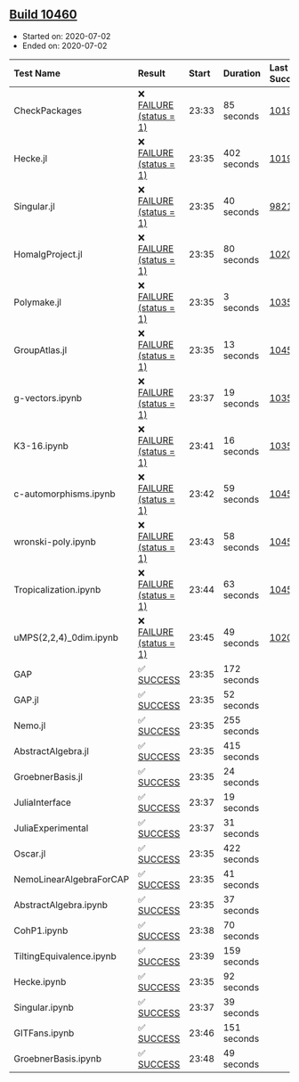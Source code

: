 ## [Build 10460](https://oscarci.mathematik.uni-kl.de/job/oscar/10460/)

* Started on: 2020-07-02
* Ended on: 2020-07-02

| Test Name    | Result | Start | Duration | Last Success | First Failure |
|:-------------|:-------|:------|:---------|:-------------|:--------------|
| CheckPackages | ❌ [FAILURE (status = 1)](https://oscarci.mathematik.uni-kl.de/job/oscar/10460/artifact/logs/build-10460/CheckPackages.log) | 23:33 | 85 seconds | [10197](https://oscarci.mathematik.uni-kl.de/job/oscar/10197/) | [10198](https://oscarci.mathematik.uni-kl.de/job/oscar/10198/) |
| Hecke.jl | ❌ [FAILURE (status = 1)](https://oscarci.mathematik.uni-kl.de/job/oscar/10460/artifact/logs/build-10460/Hecke.jl.log) | 23:35 | 402 seconds | [10197](https://oscarci.mathematik.uni-kl.de/job/oscar/10197/) | [10198](https://oscarci.mathematik.uni-kl.de/job/oscar/10198/) |
| Singular.jl | ❌ [FAILURE (status = 1)](https://oscarci.mathematik.uni-kl.de/job/oscar/10460/artifact/logs/build-10460/Singular.jl.log) | 23:35 | 40 seconds | [9821](https://oscarci.mathematik.uni-kl.de/job/oscar/9821/) | [9822](https://oscarci.mathematik.uni-kl.de/job/oscar/9822/) |
| HomalgProject.jl | ❌ [FAILURE (status = 1)](https://oscarci.mathematik.uni-kl.de/job/oscar/10460/artifact/logs/build-10460/HomalgProject.jl.log) | 23:35 | 80 seconds | [10209](https://oscarci.mathematik.uni-kl.de/job/oscar/10209/) | [10210](https://oscarci.mathematik.uni-kl.de/job/oscar/10210/) |
| Polymake.jl | ❌ [FAILURE (status = 1)](https://oscarci.mathematik.uni-kl.de/job/oscar/10460/artifact/logs/build-10460/Polymake.jl.log) | 23:35 | 3 seconds | [10356](https://oscarci.mathematik.uni-kl.de/job/oscar/10356/) | [10357](https://oscarci.mathematik.uni-kl.de/job/oscar/10357/) |
| GroupAtlas.jl | ❌ [FAILURE (status = 1)](https://oscarci.mathematik.uni-kl.de/job/oscar/10460/artifact/logs/build-10460/GroupAtlas.jl.log) | 23:35 | 13 seconds | [10459](https://oscarci.mathematik.uni-kl.de/job/oscar/10459/) | [10460](https://oscarci.mathematik.uni-kl.de/job/oscar/10460/) |
| g-vectors.ipynb | ❌ [FAILURE (status = 1)](https://oscarci.mathematik.uni-kl.de/job/oscar/10460/artifact/logs/build-10460/g-vectors.ipynb.log) | 23:37 | 19 seconds | [10356](https://oscarci.mathematik.uni-kl.de/job/oscar/10356/) | [10357](https://oscarci.mathematik.uni-kl.de/job/oscar/10357/) |
| K3-16.ipynb | ❌ [FAILURE (status = 1)](https://oscarci.mathematik.uni-kl.de/job/oscar/10460/artifact/logs/build-10460/K3-16.ipynb.log) | 23:41 | 16 seconds | [10356](https://oscarci.mathematik.uni-kl.de/job/oscar/10356/) | [10357](https://oscarci.mathematik.uni-kl.de/job/oscar/10357/) |
| c-automorphisms.ipynb | ❌ [FAILURE (status = 1)](https://oscarci.mathematik.uni-kl.de/job/oscar/10460/artifact/logs/build-10460/c-automorphisms.ipynb.log) | 23:42 | 59 seconds | [10459](https://oscarci.mathematik.uni-kl.de/job/oscar/10459/) | [10460](https://oscarci.mathematik.uni-kl.de/job/oscar/10460/) |
| wronski-poly.ipynb | ❌ [FAILURE (status = 1)](https://oscarci.mathematik.uni-kl.de/job/oscar/10460/artifact/logs/build-10460/wronski-poly.ipynb.log) | 23:43 | 58 seconds | [10456](https://oscarci.mathematik.uni-kl.de/job/oscar/10456/) | [10457](https://oscarci.mathematik.uni-kl.de/job/oscar/10457/) |
| Tropicalization.ipynb | ❌ [FAILURE (status = 1)](https://oscarci.mathematik.uni-kl.de/job/oscar/10460/artifact/logs/build-10460/Tropicalization.ipynb.log) | 23:44 | 63 seconds | [10458](https://oscarci.mathematik.uni-kl.de/job/oscar/10458/) | [10459](https://oscarci.mathematik.uni-kl.de/job/oscar/10459/) |
| uMPS(2,2,4)_0dim.ipynb | ❌ [FAILURE (status = 1)](https://oscarci.mathematik.uni-kl.de/job/oscar/10460/artifact/logs/build-10460/uMPS-2-2-4-_0dim.ipynb.log) | 23:45 | 49 seconds | [10209](https://oscarci.mathematik.uni-kl.de/job/oscar/10209/) | [10210](https://oscarci.mathematik.uni-kl.de/job/oscar/10210/) |
| GAP | ✅ [SUCCESS](https://oscarci.mathematik.uni-kl.de/job/oscar/10460/artifact/logs/build-10460/GAP.log) | 23:35 | 172 seconds |  |  |
| GAP.jl | ✅ [SUCCESS](https://oscarci.mathematik.uni-kl.de/job/oscar/10460/artifact/logs/build-10460/GAP.jl.log) | 23:35 | 52 seconds |  |  |
| Nemo.jl | ✅ [SUCCESS](https://oscarci.mathematik.uni-kl.de/job/oscar/10460/artifact/logs/build-10460/Nemo.jl.log) | 23:35 | 255 seconds |  |  |
| AbstractAlgebra.jl | ✅ [SUCCESS](https://oscarci.mathematik.uni-kl.de/job/oscar/10460/artifact/logs/build-10460/AbstractAlgebra.jl.log) | 23:35 | 415 seconds |  |  |
| GroebnerBasis.jl | ✅ [SUCCESS](https://oscarci.mathematik.uni-kl.de/job/oscar/10460/artifact/logs/build-10460/GroebnerBasis.jl.log) | 23:35 | 24 seconds |  |  |
| JuliaInterface | ✅ [SUCCESS](https://oscarci.mathematik.uni-kl.de/job/oscar/10460/artifact/logs/build-10460/JuliaInterface.log) | 23:37 | 19 seconds |  |  |
| JuliaExperimental | ✅ [SUCCESS](https://oscarci.mathematik.uni-kl.de/job/oscar/10460/artifact/logs/build-10460/JuliaExperimental.log) | 23:37 | 31 seconds |  |  |
| Oscar.jl | ✅ [SUCCESS](https://oscarci.mathematik.uni-kl.de/job/oscar/10460/artifact/logs/build-10460/Oscar.jl.log) | 23:35 | 422 seconds |  |  |
| NemoLinearAlgebraForCAP | ✅ [SUCCESS](https://oscarci.mathematik.uni-kl.de/job/oscar/10460/artifact/logs/build-10460/NemoLinearAlgebraForCAP.log) | 23:35 | 41 seconds |  |  |
| AbstractAlgebra.ipynb | ✅ [SUCCESS](https://oscarci.mathematik.uni-kl.de/job/oscar/10460/artifact/logs/build-10460/AbstractAlgebra.ipynb.log) | 23:35 | 37 seconds |  |  |
| CohP1.ipynb | ✅ [SUCCESS](https://oscarci.mathematik.uni-kl.de/job/oscar/10460/artifact/logs/build-10460/CohP1.ipynb.log) | 23:38 | 70 seconds |  |  |
| TiltingEquivalence.ipynb | ✅ [SUCCESS](https://oscarci.mathematik.uni-kl.de/job/oscar/10460/artifact/logs/build-10460/TiltingEquivalence.ipynb.log) | 23:39 | 159 seconds |  |  |
| Hecke.ipynb | ✅ [SUCCESS](https://oscarci.mathematik.uni-kl.de/job/oscar/10460/artifact/logs/build-10460/Hecke.ipynb.log) | 23:35 | 92 seconds |  |  |
| Singular.ipynb | ✅ [SUCCESS](https://oscarci.mathematik.uni-kl.de/job/oscar/10460/artifact/logs/build-10460/Singular.ipynb.log) | 23:37 | 39 seconds |  |  |
| GITFans.ipynb | ✅ [SUCCESS](https://oscarci.mathematik.uni-kl.de/job/oscar/10460/artifact/logs/build-10460/GITFans.ipynb.log) | 23:46 | 151 seconds |  |  |
| GroebnerBasis.ipynb | ✅ [SUCCESS](https://oscarci.mathematik.uni-kl.de/job/oscar/10460/artifact/logs/build-10460/GroebnerBasis.ipynb.log) | 23:48 | 49 seconds |  |  |
